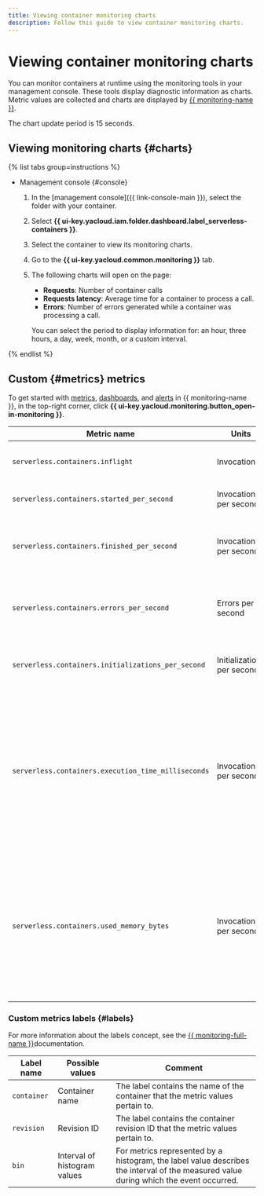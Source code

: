 ```yaml
---
title: Viewing container monitoring charts
description: Follow this guide to view container monitoring charts.
---
```


# Viewing container monitoring charts

You can monitor containers at runtime using the monitoring tools in your management console. These tools display diagnostic information as charts. Metric values are collected and charts are displayed by [{{ monitoring-name }}](../../monitoring/).

The chart update period is 15 seconds.

## Viewing monitoring charts {#charts}

{% list tabs group=instructions %}

- Management console {#console}

  1. In the [management console]({{ link-console-main }}), select the folder with your container.
  1. Select **{{ ui-key.yacloud.iam.folder.dashboard.label_serverless-containers }}**.
  1. Select the container to view its monitoring charts.
  1. Go to the **{{ ui-key.yacloud.common.monitoring }}** tab.
  1. The following charts will open on the page:
      * **Requests**: Number of container calls
      * **Requests latency**: Average time for a container to process a call.
      * **Errors**: Number of errors generated while a container was processing a call.

      You can select the period to display information for: an hour, three hours, a day, week, month, or a custom interval.

{% endlist %}

## Custom {#metrics} metrics

 To get started with [metrics](../../monitoring/concepts/data-model.md#metric), [dashboards](../../monitoring/concepts/visualization/dashboard.md), and [alerts](../../monitoring/concepts/alerting.md#alert) in {{ monitoring-name }}, in the top-right corner, click **{{ ui-key.yacloud.monitoring.button_open-in-monitoring }}**.

| Metric name | Units | Comment |
|----|----|----|
| `serverless.containers.inflight` | Invocations | Number of concurrent container invocations |
| `serverless.containers.started_per_second` | Invocations per second | Frequency of container invocations |
| `serverless.containers.finished_per_second` | Invocations per second | Frequency of completing container invocation processing |
| `serverless.containers.errors_per_second` | Errors per second | Frequency of errors when processing container invocations |
| `serverless.containers.initializations_per_second` | Initializations per second | Frequency of initializing new container instances |
| `serverless.containers.execution_time_milliseconds` | Invocations per second | Histogram of the container invocation frequency distribution by request processing time in milliseconds. Request processing time intervals are provided in the `bin` label. |
| `serverless.containers.used_memory_bytes` | Invocations per second | Histogram of the container invocation frequency distribution by RAM used in bytes. Intervals of the RAM used by the request are provided in the `bin` label. |

### Custom metrics labels {#labels}

 For more information about the labels concept, see the [{{ monitoring-full-name }}](../../monitoring/concepts/data-model.md#label)documentation. 

| Label name | Possible values | Comment |
|----|----|----|
| `container` | Container name | The label contains the name of the container that the metric values pertain to. |
| `revision` | Revision ID | The label contains the container revision ID that the metric values pertain to. |
| `bin` | Interval of histogram values | For metrics represented by a histogram, the label value describes the interval of the measured value during which the event occurred. |